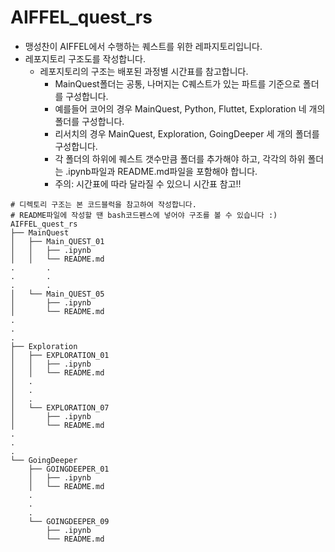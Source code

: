 # AIFFEL_quest_rs
- 맹성찬이 AIFFEL에서 수행하는 퀘스트를 위한 레파지토리입니다.
- 레포지토리 구조도를 작성합니다.   
  - 레포지토리의 구조는 배포된 과정별 시간표를 참고합니다.
    - MainQuest폴더는 공통, 나머지는 C퀘스트가 있는 파트를 기준으로 폴더를 구성합니다.
    - 예를들어 코어의 경우 MainQuest, Python, Fluttet, Exploration 네 개의 폴더를 구성합니다.
    - 리서치의 경우 MainQuest, Exploration, GoingDeeper 세 개의 폴더를 구성합니다.
    - 각 폴더의 하위에 퀘스트 갯수만큼 폴더를 추가해야 하고, 각각의 하위 폴더는 .ipynb파일과 README.md파일을 포함해야 합니다.
    - 주의: 시간표에 따라 달라질 수 있으니 시간표 참고!!
```
# 디렉토리 구조는 본 코드블럭을 참고하여 작성합니다.
# README파일에 작성할 땐 bash코드펜스에 넣어야 구조를 볼 수 있습니다 :)
AIFFEL_quest_rs
├── MainQuest
│   ├── Main_QUEST_01
│   │   ├── .ipynb
│   │   └── README.md
.		.
.		.
.		.
│   └── Main_QUEST_05
│       ├── .ipynb
│       └── README.md
.
.
.
├── Exploration
│   ├── EXPLORATION_01
│   │   ├── .ipynb
│   │   └── README.md
│   .
│   .
│   .
│   └── EXPLORATION_07
│       ├── .ipynb
│       └── README.md
.
.
.
└── GoingDeeper
    ├── GOINGDEEPER_01
    │   ├── .ipynb
    │   └── README.md
    .
    .
    .
    └── GOINGDEEPER_09
        ├── .ipynb
        └── README.md
```
